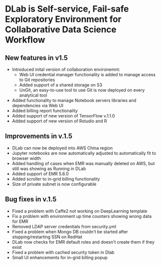 # DLab is Self-service, Fail-safe Exploratory Environment for Collaborative Data Science Workflow

## New features in v1.5

- Introduced inital version of collaboration environemnt: 
  - Web UI credential manager functionality is added to manage access to Git repositories
  - Added support of a shared storage on S3
  - UnGit, an easy-to-use tool to use Git is now deployed on every analytical tool
- Added functionality to manage Notebook servers libraries and dependencies via Web UI 
- Added billing report functionality
- Added support of new version of TensorFlow v.1.1.0
- Added support of new version of Rstudio and R

## Improvements in v.1.5

- DLab can now be deployed into AWS China region
- Jupyter notebooks are now automatically adjusted to automatically fit to browser width
- Added handling of cases when EMR was manually deleted on AWS, but still was showing as Running in DLab
- Added support of EMR 5.6.0
- Added scroller to in-grid billing functionality
- Size of private subnet is now configurable

## Bug fixes in v.1.5

- Fixed a problem with Caffe2 not working on DeepLearning template
- Fix a problem with environment up time counters showing wrong data for EMR
- Removed LDAP server credentials from security.yml
- Fixed a problem when Mongo DB couldn't be started after stopping/restarting SSN on RedHat
- DLab now checks for EMR default roles and doesn't create them if they exist
- Fixed a problem with cached security token in Dlab
- Small UI enhancements for in-grid billing popup
